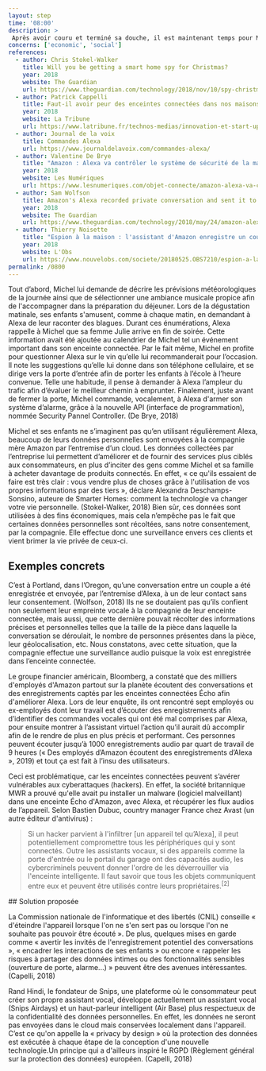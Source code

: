 ```yaml
---
layout: step
time: '08:00'
description: >
 Après avoir couru et terminé sa douche, il est maintenant temps pour Michel de préparer le déjeuner ses enfants (Léa et Vincent) et lui-même. Comme chaque matin, Michel prend plaisir à utiliser son Alexa, une assistance vocale incluse dans son enceinte connectée. Elle lui permet de contrôler vocalement des commandes basiques (telles que des demandes d’information) et des commandes en lien avec la domotique (allumer les lumières, etc.).  
concerns: ['economic', 'social']
references:
  - author: Chris Stokel-Walker
    title: Will you be getting a smart home spy for Christmas?
    year: 2018
    website: The Guardian
    url: https://www.theguardian.com/technology/2018/nov/10/spy-christmas-smart-home-facebook-portal-google-home-hub-amazon-show-alexa 
  - author: Patrick Cappelli
    title: Faut-il avoir peur des enceintes connectées dans nos maisons ?
    year: 2018
    website: La Tribune
    url: https://www.latribune.fr/technos-medias/innovation-et-start-up/faut-il-avoir-peur-des-enceintes-connectees-dans-nos-maisons-801145.html
  - author: Journal de la voix
    title: Commandes Alexa
    url: https://www.journaldelavoix.com/commandes-alexa/
  - author: Valentine De Brye
    title: "Amazon : Alexa va contrôler le système de sécurité de la maison"
    year: 2018
    website: Les Numériques
    url: https://www.lesnumeriques.com/objet-connecte/amazon-alexa-va-controler-systeme-securite-maison-n81729.html
  - author: Sam Wolfson
    title: Amazon's Alexa recorded private conversation and sent it to random contact
    year: 2018
    website: The Guardian
    url: https://www.theguardian.com/technology/2018/may/24/amazon-alexa-recorded-conversation
  - author: Thierry Noisette
    title: "Espion à la maison : l'assistant d'Amazon enregistre un couple à son insu"
    year: 2018
    website: L'Obs
    url: https://www.nouvelobs.com/societe/20180525.OBS7210/espion-a-la-maison-l-assistant-d-amazon-enregistre-un-couple-a-son-insu.html
permalink: /0800
---
```


Tout d’abord, Michel lui demande de décrire les prévisions météorologiques de la journée ainsi que de sélectionner une ambiance musicale propice afin de l'accompagner dans la préparation du déjeuner. Lors de la dégustation matinale, ses enfants s'amusent, comme à chaque matin, en demandant à Alexa de leur raconter des blagues. Durant ces énumérations, Alexa rappelle à Michel que sa femme Julie arrive en fin de soirée. Cette information avait été ajoutée au calendrier de Michel tel un événement important dans son enceinte connectée.
Par le fait même, Michel en profite pour questionner Alexa sur le vin qu’elle lui recommanderait pour l’occasion. Il note les suggestions qu’elle lui donne dans son téléphone cellulaire, et se dirige vers la porte d’entrée afin de porter les enfants à l’école à l’heure convenue. Telle une habitude, il pense à demander à Alexa l’ampleur du trafic afin d’évaluer le meilleur chemin à emprunter. Finalement, juste avant de fermer la porte, Michel commande, vocalement, à Alexa d'armer son système d’alarme, grâce à la nouvelle API (interface de programmation), nommée Security Pannel Controller. (De Brye, 2018)

Michel et ses enfants ne s’imaginent pas qu’en utilisant régulièrement Alexa, beaucoup de leurs données personnelles sont envoyées à la compagnie mère Amazon par l’entremise d’un cloud. Les données collectées par l’entreprise lui permettent d’améliorer et de fournir des services plus ciblés aux consommateurs, en plus d’inciter des gens comme Michel et sa famille à acheter davantage de produits connectés. En effet, « ce qu'ils essaient de faire est très clair : vous vendre plus de choses grâce à l'utilisation de vos propres informations par des tiers », déclare Alexandra Deschamps-Sonsino, auteure de Smarter Homes: comment la technologie va changer votre vie personnelle. (Stokel-Walker, 2018) Bien sûr, ces données sont utilisées à des fins économiques, mais cela n’empêche pas le fait que certaines données personnelles sont récoltées, sans notre consentement, par la compagnie. Elle effectue donc une surveillance envers ces clients et vient brimer la vie privée de ceux-ci.    

## Exemples concrets
 
C’est à Portland, dans l’Oregon, qu’une conversation entre un couple a été enregistrée et envoyée, par l’entremise d’Alexa, à un de leur contact sans leur consentement. (Wolfson, 2018) Ils ne se doutaient pas qu’ils confient non seulement leur empreinte vocale à la compagnie de leur enceinte connectée, mais aussi, que cette dernière pouvait récolter des informations précises et personnelles telles que la taille de la pièce dans laquelle la conversation se déroulait, le nombre de personnes présentes dans la pièce, leur géolocalisation, etc. Nous constatons, avec cette situation, que la compagnie effectue une surveillance audio puisque la voix est enregistrée dans l’enceinte connectée.

Le groupe financier américain, Bloomberg, a constaté que des milliers d'employés d'Amazon partout sur la planète écoutent des conversations et des enregistrements captés par les enceintes connectées Écho afin d'améliorer Alexa. Lors de leur enquête, ils ont rencontré sept employés ou ex-employés dont leur travail est d’écouter des enregistrements afin d’identifier des commandes vocales qui ont été mal comprises par Alexa, pour ensuite montrer à l’assistant virtuel l’action qu’il aurait dû accomplir afin de le rendre de plus en plus précis et performant. Ces personnes peuvent écouter jusqu’à 1000 enregistrements audio par quart de travail de 9 heures (« Des employés d’Amazon écoutent des enregistrements d’Alexa », 2019) et tout ça est fait à l’insu des utilisateurs.

Ceci est problématique, car les enceintes connectées peuvent s’avérer vulnérables aux cyberattaques (hackers). En effet, la société britannique MWR a prouvé qu'elle avait pu installer un malware (logiciel malveillant) dans une enceinte Écho d'Amazon, avec Alexa, et récupérer les flux audios de l’appareil. Selon Bastien Dubuc, country manager France chez Avast (un autre éditeur d'antivirus) : 

> Si un hacker parvient à l'infiltrer [un appareil tel qu’Alexa], il peut potentiellement compromettre tous les périphériques qui y sont connectés. Outre les assistants vocaux, si des appareils comme la porte d'entrée ou le portail du garage ont des capacités audio, les cybercriminels peuvent donner l'ordre de les déverrouiller via l'enceinte intelligente. Il faut savoir que tous les objets communiquent entre eux et peuvent être utilisés contre leurs propriétaires.<sup>[2]</sup>

<div class="solution" markdown="1">
## Solution proposée

La Commission nationale de l'informatique et des libertés (CNIL) conseille « d'éteindre l'appareil lorsque l'on ne s'en sert pas ou lorsque l'on ne souhaite pas pouvoir être écouté ». De plus, quelques mises en garde comme « avertir les invités de l'enregistrement potentiel des conversations », « encadrer les interactions de ses enfants » ou encore « rappeler les risques à partager des données intimes ou des fonctionnalités sensibles (ouverture de porte, alarme...) » peuvent être des avenues intéressantes. (Capelli, 2018) 

Rand Hindi, le fondateur de Snips, une plateforme où le consommateur peut créer son propre assistant vocal, développe actuellement un assistant vocal (Snips Airdays) et un haut-parleur intelligent (Air Base) plus respectueux de la confidentialité des données personnelles. En effet, les données ne seront pas envoyées dans le cloud mais conservées localement dans l'appareil. C’est ce qu'on appelle la « privacy by design » où la protection des données est exécutée à chaque étape de la conception d'une nouvelle technologie.Un principe qui a d'ailleurs inspiré le RGPD (Règlement général sur la protection des données) européen. (Capelli, 2018)

</div>
